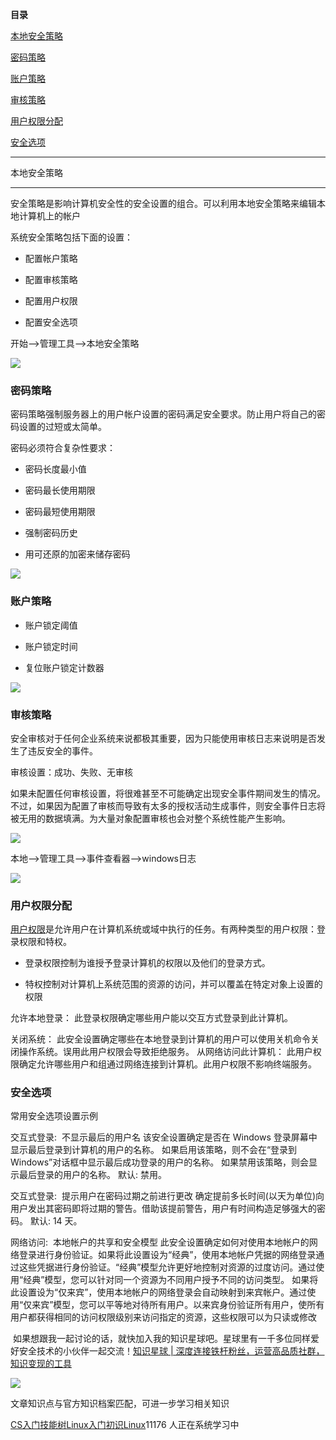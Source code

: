 **目录**

[本地安全策略](#t0 "本地安全策略")

[密码策略](#t1 "密码策略")

[账户策略](#t2 "账户策略")

[审核策略](#t3 "审核策略")

[用户权限分配](#t4 "用户权限分配")

[安全选项](#t5 "安全选项")

* * *

本地安全策略
------

安全策略是影响计算机安全性的安全设置的组合。可以利用本地安全策略来编辑本地计算机上的帐户

系统安全策略包括下面的设置：

*   配置帐户策略
*   配置审核策略
*   配置用户权限
*   配置安全选项

开始-->管理工具-->本地安全策略

![](https://img-blog.csdn.net/20181017172810222?watermark/2/text/aHR0cHM6Ly9ibG9nLmNzZG4ubmV0L3FxXzM2MTE5MTky/font/5a6L5L2T/fontsize/400/fill/I0JBQkFCMA==/dissolve/70)

### 密码策略

密码策略强制服务器上的用户帐户设置的密码满足安全要求。防止用户将自己的密码设置的过短或太简单。

密码必须符合复杂性要求：

*   密码长度最小值
*   密码最长使用期限
*   密码最短使用期限
*   强制密码历史
*   用可还原的加密来储存密码

![](https://img-blog.csdn.net/20181017163856180?watermark/2/text/aHR0cHM6Ly9ibG9nLmNzZG4ubmV0L3FxXzM2MTE5MTky/font/5a6L5L2T/fontsize/400/fill/I0JBQkFCMA==/dissolve/70)

### 账户策略

*   账户锁定阈值
*   账户锁定时间
*   复位账户锁定计数器

![](https://img-blog.csdn.net/20181017164540597?watermark/2/text/aHR0cHM6Ly9ibG9nLmNzZG4ubmV0L3FxXzM2MTE5MTky/font/5a6L5L2T/fontsize/400/fill/I0JBQkFCMA==/dissolve/70)

### 审核策略

安全审核对于任何企业系统来说都极其重要，因为只能使用审核日志来说明是否发生了违反安全的事件。

审核设置：成功、失败、无审核

如果未配置任何审核设置，将很难甚至不可能确定出现安全事件期间发生的情况。不过，如果因为配置了审核而导致有太多的授权活动生成事件，则安全事件日志将被无用的数据填满。为大量对象配置审核也会对整个系统性能产生影响。

![](https://img-blog.csdn.net/20181017162125753?watermark/2/text/aHR0cHM6Ly9ibG9nLmNzZG4ubmV0L3FxXzM2MTE5MTky/font/5a6L5L2T/fontsize/400/fill/I0JBQkFCMA==/dissolve/70)

本地-->管理工具-->事件查看器-->windows日志

![](https://img-blog.csdn.net/20181017164910155?watermark/2/text/aHR0cHM6Ly9ibG9nLmNzZG4ubmV0L3FxXzM2MTE5MTky/font/5a6L5L2T/fontsize/400/fill/I0JBQkFCMA==/dissolve/70)

### 用户权限分配

[用户权限](https://so.csdn.net/so/search?q=%E7%94%A8%E6%88%B7%E6%9D%83%E9%99%90&spm=1001.2101.3001.7020)是允许用户在计算机系统或域中执行的任务。有两种类型的用户权限：登录权限和特权。

*   登录权限控制为谁授予登录计算机的权限以及他们的登录方式。
*   特权控制对计算机上系统范围的资源的访问，并可以覆盖在特定对象上设置的权限

允许本地登录： 此登录权限确定哪些用户能以交互方式登录到此计算机。

关闭系统： 此安全设置确定哪些在本地登录到计算机的用户可以使用关机命令关闭操作系统。误用此用户权限会导致拒绝服务。 从网络访问此计算机： 此用户权限确定允许哪些用户和组通过网络连接到计算机。此用户权限不影响终端服务。

### 安全选项

常用安全选项设置示例

交互式登录:  不显示最后的用户名 该安全设置确定是否在 Windows 登录屏幕中显示最后登录到计算机的用户的名称。 如果启用该策略，则不会在“登录到 Windows”对话框中显示最后成功登录的用户的名称。 如果禁用该策略，则会显示最后登录的用户的名称。 默认: 禁用。

交互式登录:  提示用户在密码过期之前进行更改 确定提前多长时间(以天为单位)向用户发出其密码即将过期的警告。借助该提前警告，用户有时间构造足够强大的密码。 默认: 14 天。

网络访问:  本地帐户的共享和安全模型 此安全设置确定如何对使用本地帐户的网络登录进行身份验证。如果将此设置设为“经典”，使用本地帐户凭据的网络登录通过这些凭据进行身份验证。“经典”模型允许更好地控制对资源的过度访问。通过使用“经典”模型，您可以针对同一个资源为不同用户授予不同的访问类型。 如果将此设置设为“仅来宾”，使用本地帐户的网络登录会自动映射到来宾帐户。通过使用“仅来宾”模型，您可以平等地对待所有用户。以来宾身份验证所有用户，使所有用户都获得相同的访问权限级别来访问指定的资源，这些权限可以为只读或修改

 如果想跟我一起讨论的话，就快加入我的知识星球吧。星球里有一千多位同样爱好安全技术的小伙伴一起交流！[知识星球 | 深度连接铁杆粉丝，运营高品质社群，知识变现的工具](https://wx.zsxq.com/dweb2/index/group/88514121251242 "知识星球 | 深度连接铁杆粉丝，运营高品质社群，知识变现的工具")

![](https://img-blog.csdnimg.cn/1219ed79e9ed449d85d27b732cda5ea6.jpg)

文章知识点与官方知识档案匹配，可进一步学习相关知识

[CS入门技能树](https://edu.csdn.net/skill/gml/gml-1c31834f07b04bcc9c5dff5baaa6680c)[Linux入门](https://edu.csdn.net/skill/gml/gml-1c31834f07b04bcc9c5dff5baaa6680c)[初识Linux](https://edu.csdn.net/skill/gml/gml-1c31834f07b04bcc9c5dff5baaa6680c)11176 人正在系统学习中
